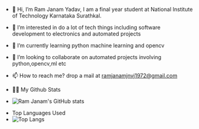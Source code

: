 - 👋 Hi, I’m Ram Janam Yadav, I am a final year student at National Institute of Technology Karnataka Surathkal.
- 👀 I’m interested in do a lot of tech things including software development to electronics and automated projects
- 🌱 I’m currently learning python machine learning and opencv
- 💞️ I’m looking to collaborate on automated projects involving python,opencv,ml etc
- 📫 How to reach me? drop a mail at ramjanamjnvj1972@gmail.com

-  🎉🎉 My Github Stats
- ![Ram Janam's GitHub stats](https://github-readme-stats.vercel.app/api?username=rampluto&show_icons=true)
<!---
(https://github.com/rampluto/github-readme-stats) github stats
- --->
- Top Languages Used
- ![Top Langs](https://github-readme-stats.vercel.app/api/top-langs/?username=rampluto&layout=compact)

<!-- <a href="https://github.com/anuraghazra/github-readme-stats">
  <img align="center" src="https://github-readme-stats.vercel.app/api/?username=rampluto&show_icons=True" />
</a>
<a href="https://github.com/anuraghazra/convoychat">
  <img align="center" src="https://github-readme-stats.vercel.app/api/top-langs/?username=rampluto" />
</a>
 -->
<!---
(https://github.com/rampluto/github-readme-stats) Github Top Languages
- --->

<!---
rampluto/rampluto is a ✨ special ✨ repository because its `README.md` (this file) appears on your GitHub profile.
You can click the Preview link to take a look at your changes.
--->
